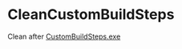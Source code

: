 # CleanCustomBuildSteps
Clean after [CustomBuildSteps.exe](https://github.com/LazyPanda07/CustomBuildSteps)
